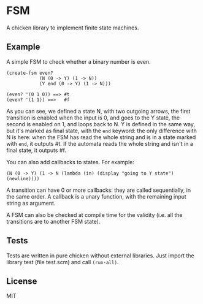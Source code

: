 FSM
========================================

A chicken library to implement finite state machines. 

Example
--------------------

A simple FSM to check whether a binary number is even.

    (create-fsm even?
                (N (0 -> Y) (1 -> N))
                (Y end (0 -> Y) (1 -> N)))
    
    (even? '(0 1 0)) ==> #t
    (even? '(1 1)) ==>   #f

As you can see, we defined a state N, with two outgoing arrows, the first transition is enabled when the input is 0, and goes to the Y state, the second is enabled on 1, and loops back to N.
Y is defined in the same way, but it's marked as final state, with the `end` keyword: the only difference with N is here: when the FSM has read the whole string and is in a state marked with `end`, it outputs #t. If the automata reads the whole string and isn't in a final state, it outputs #f.

You can also add callbacks to states. For example:
    
    (N (0 -> Y) (1 -> N (lambda (in) (display "going to Y state") (newline))))

A transition can have 0 or more callbacks: they are called sequentially, in the same order. A callback is a unary function, with the remaining input string as argument.

A FSM can also be checked at compile time for the validity (i.e. all the transitions are to another FSM state).

Tests
--------------------

Tests are written in pure chicken without external libraries. Just import the library test (file test.scm) and call `(run-all)`.

License
--------------------
MIT


